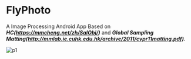 # FlyPhoto
A Image Processing Android App Based on ***HC(https://mmcheng.net/zh/SalObj/)*** 
and ***Global Sampling Matting(http://mmlab.ie.cuhk.edu.hk/archive/2011/cvpr11matting.pdf)***.

![p1](https://github.com/fater32/FlyPhoto/blob/master/p1.jpg)
